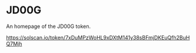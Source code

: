 # JD00G
An homepage of the JD00G token.

https://solscan.io/token/7xDuMPzWoHL9xDXtM141y38sBFmjDKEuQfh2BuHQ7Mjh
